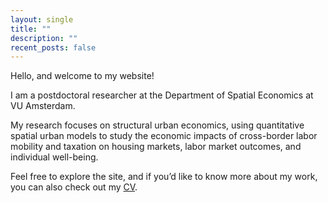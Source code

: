 ```yaml
---
layout: single
title: ""
description: ""
recent_posts: false
---
```


Hello, and welcome to my website!

I am a postdoctoral researcher at the Department of Spatial Economics at VU Amsterdam. 

My research focuses on structural urban economics, using quantitative spatial urban models to study the economic impacts of cross-border labor mobility and taxation on housing markets, labor market outcomes, and individual well-being.

Feel free to explore the site, and if you’d like to know more about my work, you can also check out my [CV](/assets/files/CV_2025.pdf).


